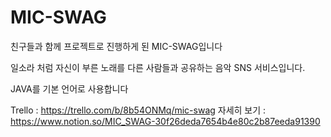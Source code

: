 # MIC-SWAG

친구들과 함께 프로젝트로 진행하게 된 MIC-SWAG입니다

일소라 처럼 자신이 부른 노래를 다른 사람들과 공유하는 음악 SNS 서비스입니다.

JAVA를 기본 언어로 사용합니다


Trello : https://trello.com/b/8b54ONMq/mic-swag
자세히 보기 : https://www.notion.so/MIC_SWAG-30f26deda7654b4e80c2b87eeda91390
